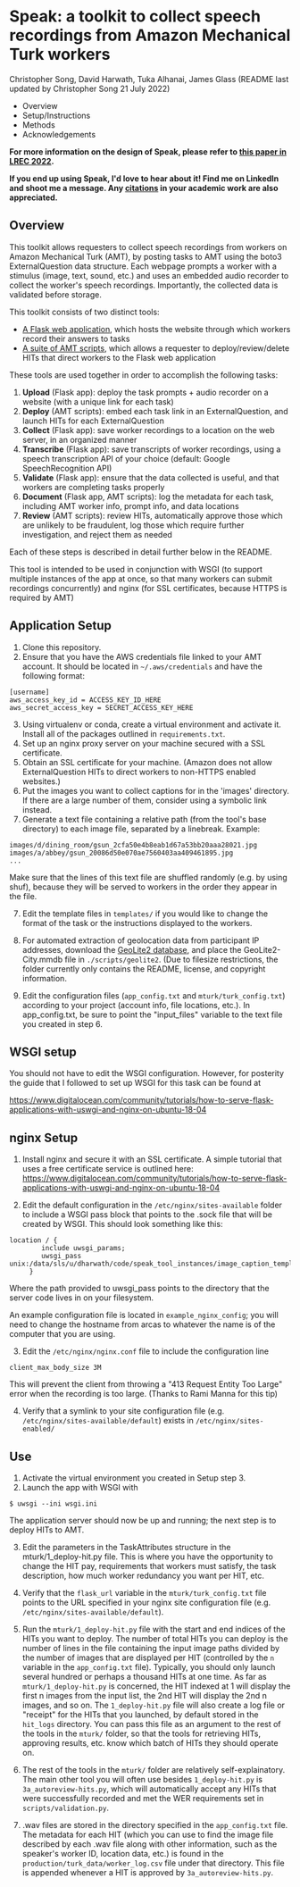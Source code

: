 # Speak: a toolkit to collect speech recordings from Amazon Mechanical Turk workers
Christopher Song, David Harwath, Tuka Alhanai, James Glass
(README last updated by Christopher Song 21 July 2022)

 - Overview
 - Setup/Instructions
 - Methods
 - Acknowledgements

**For more information on the design of Speak, please refer to [this paper in LREC 2022](http://www.lrec-conf.org/proceedings/lrec2022/pdf/2022.lrec-1.787.pdf).**

**If you end up using Speak, I'd love to hear about it! Find me on LinkedIn and shoot me a message. Any [citations](http://www.lrec-conf.org/proceedings/lrec2022/bib/2022.lrec-1.787.bib) in your academic work are also appreciated.**



## Overview
This toolkit allows requesters to collect speech recordings from workers on Amazon Mechanical Turk (AMT), by posting tasks to AMT using the boto3 ExternalQuestion data structure. Each webpage prompts a worker with a stimulus (image, text, sound, etc.) and uses an embedded audio recorder to collect the worker's speech recordings. Importantly, the collected data is validated before storage.

This toolkit consists of two distinct tools:
 - [A Flask web application](main.py), which hosts the website through which workers record their answers to tasks
 - [A suite of AMT scripts](mturk/), which allows a requester to deploy/review/delete HITs that direct workers to the Flask web application

These tools are used together in order to accomplish the following tasks:
1. **Upload** (Flask app): deploy the task prompts + audio recorder on a website (with a unique link for each task)
2. **Deploy** (AMT scripts): embed each task link in an ExternalQuestion, and launch HITs for each ExternalQuestion
3. **Collect** (Flask app): save worker recordings to a location on the web server, in an organized manner
4. **Transcribe** (Flask app): save transcripts of worker recordings, using a speech transcription API of your choice (default: Google SpeechRecognition API)
5. **Validate** (Flask app): ensure that the data collected is useful, and that workers are completing tasks properly
6. **Document** (Flask app, AMT scripts): log the metadata for each task, including AMT worker info, prompt info, and data locations
7. **Review** (AMT scripts): review HITs, automatically approve those which are unlikely to be fraudulent, log those which require further investigation, and reject them as needed

Each of these steps is described in detail further below in the README.

This tool is intended to be used in conjunction with WSGI (to support multiple instances of the app at once, so that many workers can submit recordings concurrently) and nginx (for SSL certificates, because HTTPS is required by AMT)

## Application Setup
1. Clone this repository.
2. Ensure that you have the AWS credentials file linked to your AMT account. It should be located in `~/.aws/credentials` and have the following format:
```
[username]
aws_access_key_id = ACCESS_KEY_ID_HERE
aws_secret_access_key = SECRET_ACCESS_KEY_HERE
```
3. Using virtualenv or conda, create a virtual environment and activate it. Install all of the packages outlined in `requirements.txt`.
4. Set up an nginx proxy server on your machine secured with a SSL certificate.
4. Obtain an SSL certificate for your machine. (Amazon does not allow ExternalQuestion HITs to direct workers to non-HTTPS enabled websites.)
5. Put the images you want to collect captions for in the 'images' directory. If there are a large number of them, consider using a symbolic link instead.
6. Generate a text file containing a relative path (from the tool's base directory) to each image file, separated by a linebreak. Example:
```
images/d/dining_room/gsun_2cfa50e4b8eab1d67a53bb20aaa28021.jpg
images/a/abbey/gsun_20086d50e070ae7560403aa409461895.jpg
...
```
Make sure that the lines of this text file are shuffled randomly (e.g. by using shuf), because they will be served to workers in the order they appear in the file.

7. Edit the template files in `templates/` if you would like to change the format of the task or the instructions displayed to the workers.

8. For automated extraction of geolocation data from participant IP addresses, download the [GeoLite2 database](https://dev.maxmind.com/geoip/geolite2-free-geolocation-data?lang=en), and place the GeoLite2-City.mmdb file in `./scripts/geolite2`. (Due to filesize restrictions, the folder currently only contains the README, license, and copyright information.

9. Edit the configuration files (`app_config.txt` and `mturk/turk_config.txt`) according to your project (account info, file locations, etc.). In app_config.txt, be sure to point the "input_files" variable to the text file you created in step 6.

## WSGI setup
You should not have to edit the WSGI configuration. However, for posterity the guide that I followed to set up WSGI for this task can be found at

https://www.digitalocean.com/community/tutorials/how-to-serve-flask-applications-with-uswgi-and-nginx-on-ubuntu-18-04

## nginx Setup
1. Install nginx and secure it with an SSL certificate. A simple tutorial that uses a free certificate service is outlined here:
https://www.digitalocean.com/community/tutorials/how-to-serve-flask-applications-with-uswgi-and-nginx-on-ubuntu-18-04

2. Edit the default configuration in the `/etc/nginx/sites-available` folder to include a WSGI pass block that points to the .sock file that will be created by WSGI. This should look something like this:
```
location / {
        include uwsgi_params;
        uwsgi_pass unix:/data/sls/u/dharwath/code/speak_tool_instances/image_caption_template/prosody_task.sock;
     }
```
Where the path provided to uwsgi_pass points to the directory that the server code lives in on your filesystem.

An example configuration file is located in `example_nginx_config`; you will need to change the hostname from arcas to whatever the name is of the computer that you are using.

3. Edit the `/etc/nginx/nginx.conf` file to include the configuration line
```
client_max_body_size 3M
```
This will prevent the client from throwing a "413 Request Entity Too Large" error when the recording is too large. (Thanks to Rami Manna for this tip)

4. Verify that a symlink to your site configuration file (e.g. `/etc/nginx/sites-available/default`) exists in `/etc/nginx/sites-enabled/`

## Use

1. Activate the virtual environment you created in Setup step 3.
2. Launch the app with WSGI with
```
$ uwsgi --ini wsgi.ini
```
The application server should now be up and running; the next step is to deploy HITs to AMT.

3. Edit the parameters in the TaskAttributes structure in the mturk/1_deploy-hit.py file. This is where you have the opportunity to change the HIT pay, requirements that workers must satisfy, the task description, how much worker redundancy you want per HIT, etc.

4. Verify that the `flask_url` variable in the `mturk/turk_config.txt` file points to the URL specified in your nginx site configuration file (e.g. `/etc/nginx/sites-available/default`).

5. Run the `mturk/1_deploy-hit.py` file with the start and end indices of the HITs you want to deploy. The number of total HITs you can deploy is the number of lines in the file containing the input image paths divided by the number of images that are displayed per HIT (controlled by the `n` variable in the `app_config.txt` file). Typically, you should only launch several hundred or perhaps a thousand HITs at one time. As far as `mturk/1_deploy-hit.py` is concerned, the HIT indexed at 1 will display the first n images from the input list, the 2nd HIT will display the 2nd n images, and so on. The `1_deploy-hit.py` file will also create a log file or "receipt" for the HITs that you launched, by default stored in the `hit_logs` directory. You can pass this file as an argument to the rest of the tools in the `mturk/` folder, so that the tools for retrieving HITs, approving results, etc. know which batch of HITs they should operate on.

6. The rest of the tools in the `mturk/` folder are relatively self-explainatory. The main other tool you will often use besides `1_deploy-hit.py` is `3a_autoreview-hits.py`, which will automatically accept any HITs that were successfully recorded and met the WER requirements set in `scripts/validation.py`.

7. .wav files are stored in the directory specified in the `app_config.txt` file. The metadata for each HIT (which you can use to find the image file described by each .wav file along with other information, such as the speaker's worker ID, location data, etc.) is found in the `production/turk_data/worker_log.csv` file under that directory. This file is appended whenever a HIT is approved by `3a_autoreview-hits.py`.
